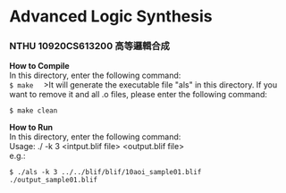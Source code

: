 # Advanced Logic Synthesis
### NTHU 10920CS613200 高等邏輯合成


**How to Compile**  
    In this directory, enter the following command:   
    ```
    $ make  
    ```
    >It will generate the executable file "als" in this directory.
    If you want to remove it and all .o files, please enter the following command:
    
    $ make clean

**How to Run**  
    In this directory, enter the following command:   
    Usage: ./<exe> -k 3  <intput.blif file>  <output.blif file>  
    e.g.:
    
    $ ./als -k 3 ../../blif/blif/10aoi_sample01.blif ./output_sample01.blif
